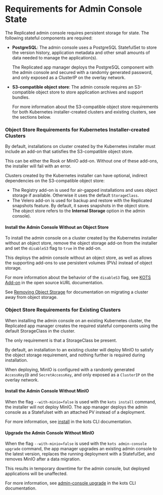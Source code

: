 # Requirements for Admin Console State

The Replicated admin console requires persistent storage for state. The following stateful components are required:

* **PostgreSQL**: The admin console uses a PostgreSQL StatefulSet to store the version history, application metadata and other small amounts of data needed to manage the application(s).

   The Replicated app manager deploys the PostgreSQL component with the admin console and secured with a randomly generated password, and only exposed as a ClusterIP on the overlay network.

* **S3-compatible object store**: The admin console requires an S3-compatible object store to store application archives and support bundles.

   For more information about the S3-compatible object store requirements for both Kubernetes installer-created clusters and existing clusters, see the sections below.

### Object Store Requirements for Kubernetes Installer-created Clusters

By default, installations on cluster created by the Kubernetes installer must include an add-on that satisfies the S3-compatible object store.

This can be either the Rook or MinIO add-on.
Without one of these add-ons, the installer will fail with an error.

Clusters created by the Kubernetes installer can have optional, indirect dependencies on the S3-compatible object store:

* The Registry add-on is used for air-gapped installations and uses object storage if available. Otherwise it uses the default `StorageClass`.
* The Velero add-on is used for backup and restore with the Replicated snapshots feature. By default, it saves snapshots in the object store. The object store refers to the **Internal Storage** option in the admin console).

#### Install the Admin Console Without an Object Store

To install the admin console on a cluster created by the Kubernetes installer without an object store, remove the object storage add-on from the installer and set the `disableS3` flag to `true` in the add-on.

This deploys the admin console without an object store, as well as allows the supporting add-ons to use persistent volumes (PVs) instead of object storage.

For more information about the behavior of the `disableS3` flag, see [KOTS Add-on](https://kurl.sh/docs/add-ons/kotsadm) in the open source kURL documentation.

See [Removing Object Storage](https://kurl.sh/docs/install-with-kurl/removing-object-storage) for documentation on migrating a cluster away from object storage.

### Object Store Requirements for Existing Clusters

When installing the admin console on an existing Kubernetes cluster, the Replicated app manager creates the required stateful components using the default StorageClass in the cluster.

The only requirement is that a StorageClass be present.

By default, an installation to an existing cluster will deploy MinIO to satisfy the object storage requirement, and nothing further is required during installation.

When deploying, MinIO is configured with a randomly generated `AccessKeyID` and `SecretAccessKey`, and only exposed as a `ClusterIP` on the overlay network.

#### Install the Admin Console Without MinIO

When the flag `--with-minio=false` is used with the `kots install` command, the installer will not deploy MinIO. The app manager deploys the admin console as a Statefulset with an attached PV instead of a deployment.

For more information, see [install](../reference/kots-cli-install/) in the kots CLI documentation.

#### Upgrade the Admin Console Without MinIO

When the flag `--with-minio=false` is used with the `kots admin-console upgrade` command,  the app manager upgrades an existing admin console to the latest version, replaces the running deployment with a StatefulSet, and removes MinIO after a data migration.

This results in temporary downtime for the admin console, but deployed applications will be unaffected.

For more information, see [admin-console upgrade](../reference/kots-cli-admin-console-upgrade/) in the kots CLI documentation.
